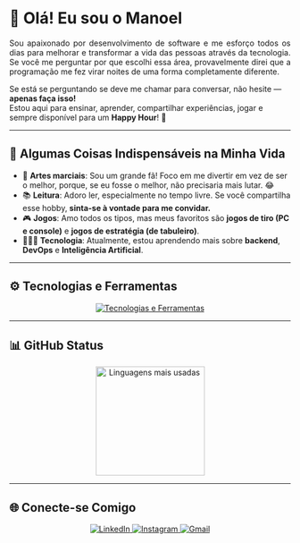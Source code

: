 # 👋 Olá! Eu sou o Manoel

<div align="justify"> 
Sou apaixonado por desenvolvimento de software e me esforço todos os dias para melhorar e transformar a vida das pessoas através da tecnologia.  
Se você me perguntar por que escolhi essa área, provavelmente direi que a programação me fez virar noites de uma forma completamente diferente.  
</div>

Se está se perguntando se deve me chamar para conversar, não hesite — **apenas faça isso!**  
Estou aqui para ensinar, aprender, compartilhar experiências, jogar e sempre disponível para um **Happy Hour**! 🎉

---

## 🧐 Algumas Coisas Indispensáveis na Minha Vida

- 🥋 **Artes marciais**: Sou um grande fã! Foco em me divertir em vez de ser o melhor, porque, se eu fosse o melhor, não precisaria mais lutar. 😂  
- 📚 **Leitura**: Adoro ler, especialmente no tempo livre. Se você compartilha esse hobby, **sinta-se à vontade para me convidar.**  
- 🎮 **Jogos**: Amo todos os tipos, mas meus favoritos são **jogos de tiro (PC e console)** e **jogos de estratégia (de tabuleiro)**.  
- 👨🏻‍💻 **Tecnologia**: Atualmente, estou aprendendo mais sobre **backend**, **DevOps** e **Inteligência Artificial**.  

---

## ⚙️ Tecnologias e Ferramentas
<p align="center">
  <a href="https://skillicons.dev">
    <img src="https://skillicons.dev/icons?i=git,github,gitlab,linux,docker,kubernetes,postgresql,mongo,redis,java,typescript,nodejs,python,nestjs,npm,yarn,graphql,flask,express,django,sequelize,prisma,pytorch,maven,gradle,spring,hibernate,prometheus,grafana,kafka,rabbitmq,elasticsearch,postman,jenkins,pycharm,vscode,idea,terraform,aws&perline=7" alt="Tecnologias e Ferramentas" />
  </a>
</p>

---

## 📊 GitHub Status
<div align="center">  
  <img height="195px" src="https://github-readme-stats.vercel.app/api/top-langs/?username=manoelvgsilva&layout=compact&hide_border=true&title_color=87CEFA&text_color=87CEFA&bg_color=0d1117" alt="Linguagens mais usadas" />
</div>

---

## 🌐 Conecte-se Comigo
<div align="center">
  <a href="https://www.linkedin.com/in/manoel-code/">
    <img src="https://img.shields.io/badge/LinkedIn-000?style=for-the-badge&logo=linkedin&logoColor=0E76A8" alt="LinkedIn" />
  </a>
  <a href="https://instagram.com/dev_manoel">
    <img src="https://img.shields.io/badge/Instagram-000?style=for-the-badge&logo=instagram&logoColor=0E76A8" alt="Instagram" />
  </a>
  <a href="mailto:manoelvgsilva@gmail.com">
    <img src="https://img.shields.io/badge/Gmail-000?style=for-the-badge&logo=gmail&logoColor=0E76A8" alt="Gmail" />
  </a>
</div>
